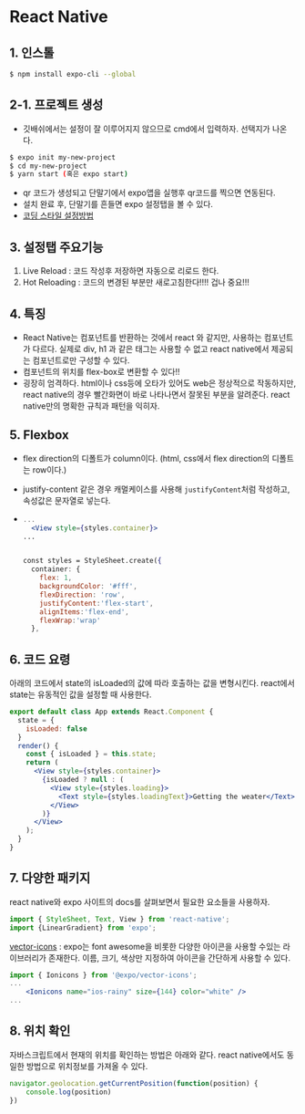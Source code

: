 # React Native

## 1. 인스톨

``` bash
$ npm install expo-cli --global
```



## 2-1. 프로젝트 생성

* 깃배쉬에서는 설정이 잘 이루어지지 않으므로 cmd에서 입력하자. 선택지가 나온다.

``` bash
$ expo init my-new-project
$ cd my-new-project
$ yarn start (혹은 expo start)
```

* qr 코드가 생성되고 단말기에서 expo앱을 실행후 qr코드를 찍으면 연동된다.
* 설치 완료 후, 단말기를 흔들면 expo 설정탭을 볼 수 있다.
* [코딩 스타일 설정방법](https://velopert.com/3671)



## 3. 설정탭 주요기능

1. Live Reload : 코드 작성후 저장하면 자동으로 리로드 한다.
2. Hot Reloading : 코드의 변경된 부분만 새로고침한다!!!! 겁나 중요!!!



## 4. 특징

* React Native는 컴포넌트를 반환하는 것에서 react 와 같지만, 사용하는 컴포넌트가 다르다. 실제로 div, h1 과 같은 태그는 사용할 수 없고 react native에서 제공되는 컴포넌트로만 구성할 수 있다.
* 컴포넌트의 위치를 flex-box로 변환할 수 있다!!
* 굉장히 엄격하다. html이나 css등에 오타가 있어도 web은 정상적으로 작동하지만, react native의 경우 빨간화면이 바로 나타나면서 잘못된 부분을 알려준다. react native만의 명확한 규칙과 패턴을 익히자.



## 5. Flexbox

* flex direction의 디폴트가 column이다. (html, css에서 flex direction의 디폴트는 row이다.)

* justify-content 같은 경우 캐멀케이스를 사용해 `justifyContent`처럼 작성하고, 속성값은 문자열로 넣는다.

* ``` jsx
  ...
  	<View style={styles.container}>
  ...
  
  
  const styles = StyleSheet.create({
    container: {
      flex: 1,
      backgroundColor: '#fff',
      flexDirection: 'row',
      justifyContent:'flex-start',
      alignItems:'flex-end',
      flexWrap:'wrap'
    },
  ```



## 6. 코드 요령

아래의 코드에서 state의 isLoaded의 값에 따라 호출하는 값을 변형시킨다. react에서 state는 유동적인 값을 설정할 때 사용한다.

``` jsx
export default class App extends React.Component {
  state = {
    isLoaded: false
  }
  render() {
    const { isLoaded } = this.state;
    return (
      <View style={styles.container}>
        {isLoaded ? null : (
          <View style={styles.loading}>
            <Text style={styles.loadingText}>Getting the weater</Text>
          </View>
        )}
      </View>
    );
  }
}
```



## 7. 다양한 패키지

react native와 expo 사이트의 docs를 살펴보면서 필요한 요소들을 사용하자.

```jsx
import { StyleSheet, Text, View } from 'react-native';
import {LinearGradient} from 'expo';
```



[vector-icons](https://expo.github.io/vector-icons/) : expo는 font awesome을 비롯한 다양한 아이콘을 사용할 수있는 라이브러리가 존재한다. 이름, 크기, 색상만 지정하여 아이콘을 간단하게 사용할 수 있다.

``` jsx
import { Ionicons } from '@expo/vector-icons';
...
	<Ionicons name="ios-rainy" size={144} color="white" />
...
```

## 8. 위치 확인

자바스크립트에서 현재의 위치를 확인하는 방법은 아래와 같다. react native에서도 동일한 방법으로 위치정보를 가져올 수 있다.

``` javascript
navigator.geolocation.getCurrentPosition(function(position) {
    console.log(position)
})
```


